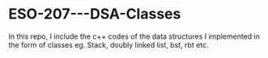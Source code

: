 # ESO-207---DSA-Classes
In this repo, I include the c++ codes of the data structures I implemented in the form of classes eg. Stack, doubly linked list, bst, rbt etc. 
